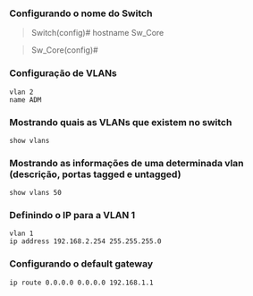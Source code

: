 ### Configurando o nome do Switch

>Switch(config)# hostname Sw_Core

>Sw_Core(config)#


### Configuração de VLANs

```
vlan 2
name ADM
```

### Mostrando quais as VLANs que existem no switch

```
show vlans
```

### Mostrando as informações de uma determinada vlan (descrição, portas tagged e untagged)

```
show vlans 50
```

### Definindo o IP para a VLAN 1

```
vlan 1
ip address 192.168.2.254 255.255.255.0
```

### Configurando o default gateway

```
ip route 0.0.0.0 0.0.0.0 192.168.1.1
```
